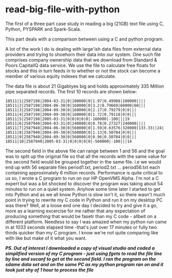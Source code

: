 # read-big-file-with-python
The first of a three part case study in reading a big (21GB) text file using C, Python, PYSPARK and Spark-Scala.

This part deals with a comparison between using a C and python program.

A lot of the work I do is dealing with large'ish data files from external data providers and 
trying to shoehorn their data into our system. One such file comprises company ownership data that
we download from Standard & Poors CapitalIQ data service. We use the file to calculate free floats for stocks 
and this in turn feeds in to whether or not the stock can become a member of various equity indexes 
that we calculate.

The data file is about 21 Gigabtyes big and holds approximately 335 Million pipe separated records. The first 
10 records are shown below:

```
18511|1|2587198|2004-03-31|0|100000|0|1.97|0.49988|100000||||
18511|2|2587198|2004-06-30|0|160000|0|3.2|0.79669|60000|60|||
18511|3|2587198|2004-09-30|0|160000|0|2.17|0.79279|0|0|||
18511|4|2587198|2004-09-30|0|160000|0|1.72|0.79118|0|0|||
18511|5|2587198|2005-03-31|0|0|0|0|0|-160000|-100|||19
18511|6|2587940|2004-03-31|0|240000|0|0.78|0.27327|240000||||
18511|7|2587940|2004-06-30|0|560000|0|1.59|0.63576|320000|133.33||24|
18511|8|2587940|2004-09-30|0|560000|0|1.13|0.50704|0|0|||
18511|9|2587940|2004-09-30|0|560000|0|0.96|0.50704|0|0|||
18511|10|2587940|2005-03-31|0|0|0|0|0|-560000|-100|||14

```
The second field in the above file can range between 1 and 56 and the goal was to split up the 
original file so that all the records with the same value for the second field would be 
grouped together in the same file. i.e we would end up with 56 separate files period1.txt, 
period2.txt ... period56.txt each containing approximately 6 million records.
Performance is quite critical to us so, I wrote a C program to run on our HP OpenVMS Alpha. I'm not a 
C expert but was a bit shocked to discover the program was taking about 54 minutes to run on a quiet system. 
Anyhow some time later I started to get into Python and as we all know Python is slow isn't it, so there wasn't 
much point in trying to rewrite my C code in Python and run it on my desktop PC was there? Well, at a loose end one day I 
decided to try and give it a go, more as a learning excercise for me rather that any expectation of producing
something that would be fasetr than my C code - allbeit on a different platform. Needless to say I was amazed 
when my python run came in at 1033 seconds elapsed time -that's just over 17 minutes or fully two thirds quicker
than my C program. I know we're not quite comparing like with like but make of it what you want. 

***PS. Out of interest I downloaded a copy of visual studio and coded a simplified version of my 
C program - just using fgets to read the file line by line and sscanf to get at the second field. I ran the program
on the sdame data set and on the same PC as my python program ran on and it took just shy of 1 hour to process
the file***
